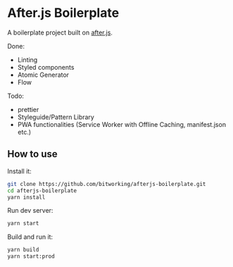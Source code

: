 # After.js Boilerplate

A boilerplate project built on [after.js](https://github.com/jaredpalmer/after.js).

Done:

- Linting
- Styled components
- Atomic Generator
- Flow

Todo:

- prettier
- Styleguide/Pattern Library
- PWA functionalities (Service Worker with Offline Caching, manifest.json etc.)

## How to use

Install it:

```bash
git clone https://github.com/bitworking/afterjs-boilerplate.git
cd afterjs-boilerplate
yarn install
```

Run dev server:

```bash
yarn start
```

Build and run it:

```bash
yarn build
yarn start:prod
```
